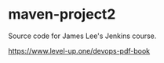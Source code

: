 # maven-project2
Source code for James Lee's Jenkins course.

https://www.level-up.one/devops-pdf-book
